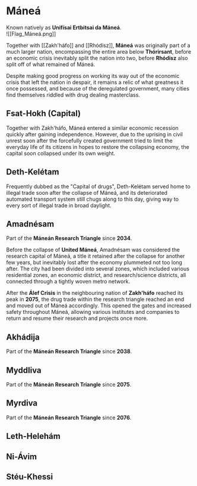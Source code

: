 # Máneá
Known natively as **Unifísai Ertbitsai da Máneá**. \
![[Flag_Máneá.png]]

Together with [[Zakh'háfo]] and [[Rhódisz]], **Máneá** was originally part of a much larger nation, encompassing the entire area below **Thórirsant**, before an economic crisis inevitably split the nation into two, before **Rhódisz** also split off of what remained of Máneá. 

Despite making good progress on working its way out of the economic crisis that left the nation in despair, it remains a relic of what greatness it once possessed, and because of the deregulated government, many cities find themselves riddled with drug dealing masterclass.
## Fsat-Hokh (Capital)
Together with Zakh'háfo, Máneá entered a similar economic recession quickly after gaining independence. However, due to the uprising in civil unrest soon after the forcefully created government tried to limit the everyday life of its citizens in hopes to restore the collapsing economy, the capital soon collapsed under its own weight. 
## Deth-Kelétam
Frequently dubbed as the "Capital of drugs", Deth-Kelétam served home to illegal trade soon after the collapse of Máneá, and its deteriorated automated transport system still chugs along to this day, giving way to every sort of illegal trade in broad daylight. 
## Amadnésam
Part of the **Máneán Research Triangle** since **2034**.

Before the collapse of **United Máneá**, Amadnésam was considered the research capital of Máneá, a title it retained after the collapse for another few years, but inevitably lost after the economy plummeted not too long after. The city had been divided into several zones, which included various residential zones, an economic district, and research/science districts, all connected through a tightly woven metro network. 

After the **Álef Crisis** in the neighbouring nation of **Zakh'háfo** reached its peak in **2075**, the drug trade within the research triangle reached an end and moved out of Máneá accordingly. This opened the gates and increased safety throughout Máneá, allowing various institutes and companies to return and resume their research and projects once more. 
## Akhádija
Part of the **Máneán Research Triangle** since **2038**.
## Myddliva
Part of the **Máneán Research Triangle** since **2075**.
## Myrdiva
Part of the **Máneán Research Triangle** since **2076**.
## Leth-Helehám
## Ni-Ávim
## Stéu-Khessi
